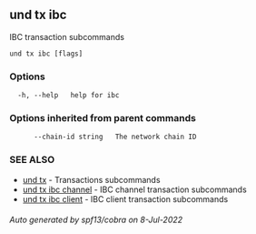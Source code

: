 ## und tx ibc

IBC transaction subcommands

```
und tx ibc [flags]
```

### Options

```
  -h, --help   help for ibc
```

### Options inherited from parent commands

```
      --chain-id string   The network chain ID
```

### SEE ALSO

* [und tx](und_tx.md)	 - Transactions subcommands
* [und tx ibc channel](und_tx_ibc_channel.md)	 - IBC channel transaction subcommands
* [und tx ibc client](und_tx_ibc_client.md)	 - IBC client transaction subcommands

###### Auto generated by spf13/cobra on 8-Jul-2022
